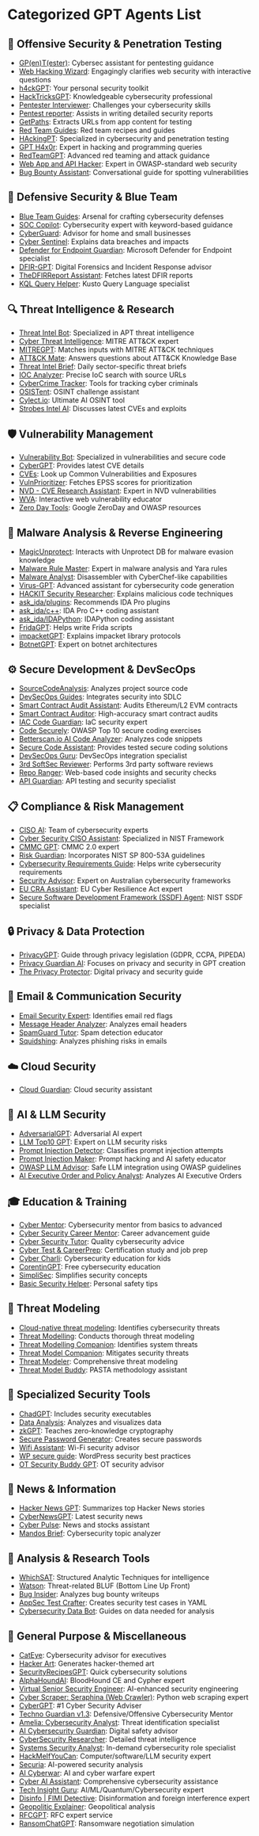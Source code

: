 # Categorized GPT Agents List

## 🔴 Offensive Security & Penetration Testing
- [GP(en)T(ester)](https://chat.openai.com/g/g-zQfyABDUJ-gp-en-t-ester): Cybersec assistant for pentesting guidance
- [Web Hacking Wizard](https://chat.openai.com/g/g-Op6Btk7ev-web-hacking-wizard): Engagingly clarifies web security with interactive questions
- [h4ckGPT](https://chat.openai.com/g/g-1ehIO0APO-h4ckgpt): Your personal security toolkit
- [HackTricksGPT](https://chat.openai.com/g/g-aaNx59p4q-hacktricksgpt): Knowledgeable cybersecurity professional
- [Pentester Interviewer](https://chat.openai.com/g/g-f86Jhxi7H-pentest-interviewer): Challenges your cybersecurity skills
- [Pentest reporter](https://chat.openai.com/g/g-dtkGX8MrO-pentest-reporter): Assists in writing detailed security reports
- [GetPaths](https://chat.openai.com/g/g-6Bcjkotez-getpaths): Extracts URLs from app content for testing
- [Red Team Guides](https://chat.openai.com/g/g-eQlfHmSH5-red-team-guide): Red team recipes and guides
- [HAckingPT](https://chat.openai.com/g/g-5VHfn5v5y-hackingpt): Specialized in cybersecurity and penetration testing
- [GPT H4x0r](https://chat.openai.com/g/g-QrtVX4w0Z-gpt-h4x0r): Expert in hacking and programming queries
- [RedTeamGPT](https://chat.openai.com/g/g-j8ldT0QAO-redteamgpt): Advanced red teaming and attack guidance
- [Web App and API Hacker](https://chat.openai.com/g/g-o4yXUlCqG-web-app-and-api-hacker): Expert in OWASP-standard web security
- [Bug Bounty Assistant](https://chat.openai.com/g/g-hnDH58fct-bug-bounty-assistant): Conversational guide for spotting vulnerabilities

## 🔵 Defensive Security & Blue Team
- [Blue Team Guides](https://chat.openai.com/g/g-GP9M4UScu-blue-team-guide): Arsenal for crafting cybersecurity defenses
- [SOC Copilot](https://chat.openai.com/g/g-qvSadylbt-soc-copilot): Cybersecurity expert with keyword-based guidance
- [CyberGuard](https://chat.openai.com/g/g-Rqg4CFv6o-cyber-guard): Advisor for home and small businesses
- [Cyber Sentinel](https://chat.openai.com/g/g-gmjYzy6SC-cyber-sentinel): Explains data breaches and impacts
- [Defender for Endpoint Guardian](https://chat.openai.com/g/g-TcwOdeMii-defender-for-endpoint-guardian): Microsoft Defender for Endpoint specialist
- [DFIR-GPT](https://chat.openai.com/g/g-11Pfha6Uq-dfir-gpt): Digital Forensics and Incident Response advisor
- [TheDFIRReport Assistant](https://chat.openai.com/g/g-lFYMXc3sn): Fetches latest DFIR reports
- [KQL Query Helper](https://chat.openai.com/g/g-bE8NlTPzO-kql-query-helper): Kusto Query Language specialist

## 🔍 Threat Intelligence & Research
- [Threat Intel Bot](https://chat.openai.com/g/g-Vy4rIqiCF-threat-intel-bot): Specialized in APT threat intelligence
- [Cyber Threat Intelligence](https://chat.openai.com/g/g-LLgFl7GtW-cyber-threat-intelligence): MITRE ATT&CK expert
- [MITREGPT](https://chat.openai.com/g/g-IZ6k3S4Zs-mitregpt): Matches inputs with MITRE ATT&CK techniques
- [ATT&CK Mate](https://chat.openai.com/g/g-fCIE7hCLx-att-ck-mate): Answers questions about ATT&CK Knowledge Base
- [Threat Intel Brief](https://chat.openai.com/g/g-8K32VQvgD-threat-intel-briefs): Daily sector-specific threat briefs
- [IOC Analyzer](https://chat.openai.com/g/g-oa6XeJDGW-ioc-analyzer): Precise IoC search with source URLs
- [CyberCrime Tracker](https://chat.openai.com/g/g-qbW4XNs80-cybercrime-tracker): Tools for tracking cyber criminals
- [OSISTent](https://chat.openai.com/g/g-Ep6YFTwsn-osistent): OSINT challenge assistant
- [Cylect.io](https://chat.openai.com/g/g-aZQ1x6vqB-cylect-io-the-ultimate-ai-osint-tool): Ultimate AI OSINT tool
- [Strobes Intel AI](https://chat.openai.com/g/g-SA7xjxkGP-strobes-intel): Discusses latest CVEs and exploits

## 🛡️ Vulnerability Management
- [Vulnerability Bot](https://chat.openai.com/g/g-1HDpSq4U0-phoenix-vulnerability-intelligence-gpt): Specialized in vulnerabilities and secure code
- [CyberGPT](https://chat.openai.com/g/g-GGqU669bx-cybergpt): Provides latest CVE details
- [CVEs](https://chat.openai.com/g/g-HQaKYlJhk-cves): Look up Common Vulnerabilities and Exposures
- [VulnPrioritizer](https://chat.openai.com/g/g-oihYpG3oa-vuln-prioritizer): Fetches EPSS scores for prioritization
- [NVD - CVE Research Assistant](https://chat.openai.com/g/g-eNewYWSCa-nvd-cve-research-assistant): Expert in NVD vulnerabilities
- [WVA](https://chat.openai.com/g/g-bLLztaVug-wva): Interactive web vulnerability educator
- [Zero Day Tools](https://chat.openai.com/g/g-sml6o5ef8-zero-day-tools): Google ZeroDay and OWASP resources

## 🦠 Malware Analysis & Reverse Engineering
- [MagicUnprotect](https://chat.openai.com/g/g-U5ZnmObzh-magicunprotect): Interacts with Unprotect DB for malware evasion knowledge
- [Malware Rule Master](https://chat.openai.com/g/g-NGsw2zTeW-malware-rule-master): Expert in malware analysis and Yara rules
- [Malware Analyst](https://chat.openai.com/g/g-UsiBwOXNA-malware-analyst): Disassembler with CyberChef-like capabilities
- [Virus-GPT](https://chat.openai.com/g/g-N939sgrEO-virus-gpt): Advanced assistant for cybersecurity code generation
- [HACKIT Security Researcher](https://chat.openai.com/g/g-aIXyhEw7Q-hackit-security-researcher): Explains malicious code techniques
- [ask_ida/plugins](https://chat.openai.com/g/g-eKf2Iz4XO-ask-ida-plugins): Recommends IDA Pro plugins
- [ask_ida/c++](https://chat.openai.com/g/g-VgbIr9TQQ-ask-ida-c): IDA Pro C++ coding assistant
- [ask_ida/IDAPython](https://chat.openai.com/g/g-QohtN580d-ask-ida-python): IDAPython coding assistant
- [FridaGPT](https://chat.openai.com/g/g-KwZVA8dTp-fridagpt): Helps write Frida scripts
- [impacketGPT](https://chat.openai.com/g/g-8Ax6NRrAb-impacketgpt): Explains impacket library protocols
- [BotnetGPT](https://chat.openai.com/g/g-ve0zFhxNu-botnetgpt): Expert on botnet architectures

## ⚙️ Secure Development & DevSecOps
- [SourceCodeAnalysis](https://chat.openai.com/g/g-K5Drw2YS9-sourcecodeanalysis-gpt): Analyzes project source code
- [DevSecOps Guides](https://chat.openai.com/g/g-SAOYn4UCp-devsecops-guides): Integrates security into SDLC
- [Smart Contract Audit Assistant](https://chat.openai.com/g/g-R4dNsj0fm-smart-contract-audit-assistant-by-keybox-ai): Audits Ethereum/L2 EVM contracts
- [Smart Contract Auditor](https://chat.openai.com/g/g-VRtUR3Jpv-smart-contract-auditor): High-accuracy smart contract audits
- [IAC Code Guardian](https://chat.openai.com/g/g-nT849ZvCx-iac-code-guardian): IaC security expert
- [Code Securely](https://chat.openai.com/g/g-hqQUoanev-code-securely): OWASP Top 10 secure coding exercises
- [Betterscan.io AI Code Analyzer](https://chat.openai.com/g/g-PpK3taEVb-betterscan-io-ai-code-analyzer): Analyzes code snippets
- [Secure Code Assistant](https://chat.openai.com/g/g-k0PTOme1H-secure-code-assistant): Provides tested secure coding solutions
- [DevSecOps Guru](https://chat.openai.com/g/g-qD3Gh3pxi-devsecops-guru): DevSecOps integration specialist
- [3rd SoftSec Reviewer](https://chat.openai.com/g/g-nAldYnak2-3rd-softsec-reviewer): Performs 3rd party software reviews
- [Repo Ranger](https://chat.openai.com/g/g-f9z2KitCh-repo-ranger): Web-based code insights and security checks
- [API Guardian](https://chat.openai.com/g/g-WnhIae9dc-api-guardian): API testing and security specialist

## 📋 Compliance & Risk Management
- [CISO AI](https://chat.openai.com/g/g-76iz872HL-ciso-ai): Team of cybersecurity experts
- [Cyber Security CISO Assistant](https://chat.openai.com/g/g-AInhlHTZG-cyber-security-ciso-helper): Specialized in NIST Framework
- [CMMC GPT](https://chat.openai.com/g/g-aauXdJQ31-cmmc-gpt): CMMC 2.0 expert
- [Risk Guardian](https://chat.openai.com/g/g-UNM5tgBsR-risk-guardian): Incorporates NIST SP 800-53A guidelines
- [Cybersecurity Requirements Guide](https://chat.openai.com/g/g-OXhhZQzlV-cybersecurity-requirements-guide): Helps write cybersecurity requirements
- [Security Advisor](https://chat.openai.com/g/g-8EvBGjk7a-security-advisor): Expert on Australian cybersecurity frameworks
- [EU CRA Assistant](https://chat.openai.com/g/g-A3LajAjOV-eu-cra-assistant): EU Cyber Resilience Act expert
- [Secure Software Development Framework (SSDF) Agent](https://chat.openai.com/g/g-HMwdSfFQS-secure-software-development-framework-ssdf-agent): NIST SSDF specialist

## 🔒 Privacy & Data Protection
- [PrivacyGPT](https://chat.openai.com/g/g-4XxP9d0EY-privacygpt): Guide through privacy legislation (GDPR, CCPA, PIPEDA)
- [Privacy Guardian AI](https://chat.openai.com/g/g-gtV76JzWV-privacy-guardian-ai): Focuses on privacy and security in GPT creation
- [The Privacy Protector](https://chat.openai.com/g/g-XQF1DX247-the-privacy-protector): Digital privacy and security guide

## 📧 Email & Communication Security
- [Email Security Expert](https://chat.openai.com/g/g-KX6GdA8lV-email-security-expert): Identifies email red flags
- [Message Header Analyzer](https://chat.openai.com/g/g-IHl1UiMr6-message-header-analyzer): Analyzes email headers
- [SpamGuard Tutor](https://chat.openai.com/g/g-jhc6RyFfY-spamguard-tutor): Spam detection educator
- [Squidshing](https://chat.openai.com/g/g-8JrlEnLEj-squidshing): Analyzes phishing risks in emails

## ☁️ Cloud Security
- [Cloud Guardian](https://chat.openai.com/g/g-VQihKqtCa-cloud-guardian): Cloud security assistant

## 🤖 AI & LLM Security
- [AdversarialGPT](https://chat.openai.com/g/g-clndpoLYC-adversarialgpt): Adversarial AI expert
- [LLM Top10 GPT](https://chat.openai.com/g/g-J8ENU2pPQ-llm-top10-gpt): Expert on LLM security risks
- [Prompt Injection Detector](https://chat.openai.com/g/g-9uwOyKoSJ-prompt-injection-detector): Classifies prompt injection attempts
- [Prompt Injection Maker](https://chat.openai.com/g/g-v8DghLbiu-prompt-injection-maker): Prompt hacking and AI safety educator
- [OWASP LLM Advisor](https://chat.openai.com/g/g-id7QFPVtw-owasp-llm-advisor): Safe LLM integration using OWASP guidelines
- [AI Executive Order and Policy Analyst](https://chat.openai.com/g/g-pOMhJfQX3-ai-executive-order-and-policy-analyst): Analyzes AI Executive Orders

## 🎓 Education & Training
- [Cyber Mentor](https://chat.openai.com/g/g-9PmeCxa4O-cyber-mentor): Cybersecurity mentor from basics to advanced
- [Cyber Security Career Mentor](https://chat.openai.com/g/g-b69I3zwKd-cyber-security-career-mentor): Career advancement guide
- [Cyber Security Tutor](https://chat.openai.com/g/g-0VZwWuTzR-cyber-security-tutor): Quality cybersecurity advice
- [Cyber Test & CareerPrep](https://chat.openai.com/g/g-BUZDQAUpi-cyber-test-careerprep): Certification study and job prep
- [Cyber Charli](https://chat.openai.com/g/g-lHnIOPevO-cyber-charli): Cybersecurity education for kids
- [CorentinGPT](https://chat.openai.com/g/g-UkIPynHiz-corentin-gpt): Free cybersecurity education
- [SimpliSec](https://chat.openai.com/g/g-USwGbryNa-simplisec): Simplifies security concepts
- [Basic Security Helper](https://chat.openai.com/g/g-Fqif55uJj-basic-cyber-security-helper): Personal safety tips

## 🎯 Threat Modeling
- [Cloud-native threat modeling](https://sei.so/threat-modeling): Identifies cybersecurity threats
- [Threat Modelling](https://chat.openai.com/g/g-3XPyoWzn3-threat-modelling): Conducts thorough threat modeling
- [Threat Modelling Companion](https://chat.openai.com/g/g-qQceHnV7T-threat-modeling-companion): Identifies system threats
- [Threat Model Companion](https://chat.openai.com/g/g-8AM8fQ9wU-threat-model-companion): Mitigates security threats
- [Threat Modeler](https://chat.openai.com/g/g-6tfw636sF-threat-modeler): Comprehensive threat modeling
- [Threat Model Buddy](https://chat.openai.com/g/g-0VFpp6BB7-threat-model-buddy): PASTA methodology assistant

## 🔧 Specialized Security Tools
- [ChadGPT](https://chat.openai.com/g/g-hBDutiLmw-chadgpt): Includes security executables
- [Data Analysis](https://chat.openai.com/g/g-HMNcP6w7d-data-analysis): Analyzes and visualizes data
- [zkGPT](https://chat.openai.com/g/g-UKY6elM2U-zkgpt): Teaches zero-knowledge cryptography
- [Secure Password Generator](https://chat.openai.com/g/g-Qhpc6FXJN-secure-password-generator): Creates secure passwords
- [Wifi Assistant](https://chat.openai.com/g/g-bKKDHY7QN-wifi-assistant): Wi-Fi security advisor
- [WP secure guide](https://chat.openai.com/g/g-CsvahsYRC-wp-secure-guide): WordPress security best practices
- [OT Security Buddy GPT](https://chat.openai.com/g/g-yhzcRZ3zu-ot-security-buddy-gpt): OT security advisor

## 📰 News & Information
- [Hacker News GPT](https://chat.openai.com/g/g-RfQI5RmAX-hacker-news-gpt): Summarizes top Hacker News stories
- [CyberNewsGPT](https://chat.openai.com/g/g-6qXgmAdww-cybernews-gpt): Latest security news
- [Cyber Pulse](https://chat.openai.com/g/g-DtAmIrhun-cyber-pulse): News and stocks assistant
- [Mandos Brief](https://chat.openai.com/g/g-lTEDXBwRh-mandos-brief): Cybersecurity topic analyzer

## 🔬 Analysis & Research Tools
- [WhichSAT](https://chat.openai.com/g/g-s1W0bUvGs-whichsat): Structured Analytic Techniques for intelligence
- [Watson](https://chat.openai.com/g/g-c3LVkBDE9-watson): Threat-related BLUF (Bottom Line Up Front)
- [Bug Insider](https://chat.openai.com/g/g-ZuYsv3B7u-bug-insider): Analyzes bug bounty writeups
- [AppSec Test Crafter](https://chat.openai.com/g/g-59IVzvEoB-appsec-test-crafter): Creates security test cases in YAML
- [Cybersecurity Data Bot](https://chat.openai.com/g/g-a3PU5Ta98-cybersecurity-data-bot): Guides on data needed for analysis

## 🎨 General Purpose & Miscellaneous
- [CatEye](https://chat.openai.com/g/g-Oi3WJaHdu-cateye): Cybersecurity advisor for executives
- [Hacker Art](https://chat.openai.com/g/g-LjmHKgJZO-hacker-art-by-rez0): Generates hacker-themed art
- [SecurityRecipesGPT](https://chat.openai.com/g/g-ho7ID5goz-securityrecipesgpt): Quick cybersecurity solutions
- [AlphaHoundAI](https://chat.openai.com/g/g-0p2l975AN-alphahoundai): BloodHound CE and Cypher expert
- [Virtual Senior Security Engineer](https://chat.openai.com/g/g-I5k6tQouD-virtual-senior-security-engineer): AI-enhanced security engineering
- [Cyber Scraper: Seraphina (Web Crawler)](https://chat.openai.com/g/g-6TW6hL3cK-cyber-scraper-seraphina-web-crawler): Python web scraping expert
- [CyberGPT](https://chat.openai.com/g/g-igaKzt9pe-cybergpt): #1 Cyber Security Adviser
- [Techno Guardian v1.3](https://chat.openai.com/g/g-jepNHsK3m-techno-guardian): Defensive/Offensive Cybersecurity Mentor
- [Amelia: Cybersecurity Analyst](https://chat.openai.com/g/g-12V1yLgzC-amelia-cybersecurity-analyst): Threat identification specialist
- [AI Cybersecurity Guardian](https://chat.openai.com/g/g-TUXwyEhMw-ai-cybersecurity-guardian): Digital safety advisor
- [CyberSecurity Researcher](https://chat.openai.com/g/g-EGZEajNbq-cybersecurity-researcher): Detailed threat intelligence
- [Systems Security Analyst](https://chat.openai.com/g/g-WwH3UHCNo-systems-security-analyst): In-demand cybersecurity role specialist
- [HackMeIfYouCan](https://chat.openai.com/g/g-1qm7bYbl1-hackmeifyoucan): Computer/software/LLM security expert
- [Securia](https://chat.openai.com/g/g-AeBEMaUjW-securia): AI-powered security analysis
- [AI Cyberwar](https://chat.openai.com/g/g-5gRtXufX5-ai-cyberwar): AI and cyber warfare expert
- [Cyber AI Assistant](https://chat.openai.com/g/g-xF21ot8u6-cyber-ai-assistant): Comprehensive cybersecurity assistance
- [Tech Insight Guru](https://chat.openai.com/g/g-nX2hviRHu-tech-insight-guru): AI/ML/Quantum/Cybersecurity expert
- [Disinfo | FIMI Detective](https://chat.openai.com/g/g-v8vS1vhAY-disinfo-fimi-detective): Disinformation and foreign interference expert
- [Geopolitic Explainer](https://chat.openai.com/g/g-NlzTxUEsP-geopolitic-explainer): Geopolitical analysis
- [RFCGPT](https://chat.openai.com/g/g-r6VgWkO0H-rfcgpt): RFC expert service
- [RansomChatGPT](https://chat.openai.com/g/g-qVOZwAoqH-ransomchatgpt): Ransomware negotiation simulation
